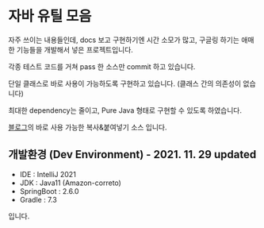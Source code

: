 # 자바 유틸 모음
자주 쓰이는 내용들인데, docs 보고 구현하기엔 시간 소모가 많고, 
구글링 하기는 애매한 기능들을 개발해서 넣은 프로젝트입니다.

각종 테스트 코드를 거쳐 pass 한 소스만 commit 하고 있습니다.

단일 클래스로 바로 사용이 가능하도록 구현하고 있습니다. (클래스 간의 의존성이 없습니다)

최대한 dependency는 줄이고, Pure Java 형태로 구현할 수 있도록 하였습니다.


[블로그](https://sunghs.tistory.com/category/Copy%26Paste)의 바로 사용 가능한 복사&붙여넣기 소스 입니다.

## 개발환경 (Dev Environment) - 2021. 11. 29 updated
- IDE : IntelliJ 2021
- JDK : Java11 (Amazon-correto)
- SpringBoot : 2.6.0
- Gradle : 7.3

입니다.
